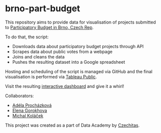 # brno-part-budget
This repository aims to provide data for visualisation of projects submitted to [Participatory Budget in Brno, Czech Rep](https://damenavas.brno.cz/).

To do that, the script:
* Downloads data about participatory budget projects through API
* Scrapes data about public votes from a webpage
* Joins and cleans the data
* Pushes the resulting dataset into a Google spreadsheet

Hosting and scheduling of the script is managed via GitHub and the final visualisation is performed via [Tableau Public](https://public.tableau.com/).

Visit the resulting [interactive dashboard](https://public.tableau.com/views/ParticipativnrozpoetmstaBrna_17177050818370/NavigationDB) and give it a whirl!

Collaborators:
* [Adéla Procházková](mailto:adelaprocha(at)gmail.com)
* [Elena Gorokhova](mailto:elena.o.gorokhova(at)gmail.com)
* [Michal Koláček](mailto:kolacek.m(at)gmail.com)

This project was created as a part of Data Academy by [Czechitas](https://www.czechitas.cz/en/).
